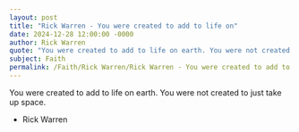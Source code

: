 ```yaml
---
layout: post
title: "Rick Warren - You were created to add to life on"
date: 2024-12-28 12:00:00 -0000
author: Rick Warren
quote: "You were created to add to life on earth. You were not created to just take up space."
subject: Faith
permalink: /Faith/Rick Warren/Rick Warren - You were created to add to life on
---
```


You were created to add to life on earth. You were not created to just take up space.

- Rick Warren
